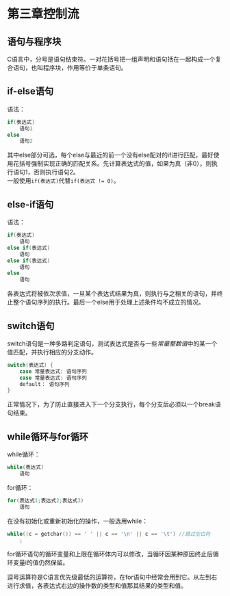 # 第三章控制流

## 语句与程序块
C语言中，分号是语句结束符。一对花括号把一组声明和语句括在一起构成一个复合语句，也叫程序块，作用等价于单条语句。  

## if-else语句
语法：
```C
if(表达式)
    语句1
else
    语句2
```
其中else部分可选，每个else与最近的前一个没有else配对的if进行匹配，最好使用花括号强制实现正确的匹配关系。先计算表达式的值，如果为真（非0），则执行语句1，否则执行语句2。  
一般使用`if(表达式)`代替`if(表达式 != 0)`。

## else-if语句
语法：
```C
if(表达式)
    语句
else if(表达式)
    语句
else if(表达式)
    语句
else
    语句
```
各表达式将被依次求值，一旦某个表达式结果为真，则执行与之相关的语句，并终止整个语句序列的执行。最后一个else用于处理上述条件均不成立的情况。  

## switch语句
switch语句是一种多路判定语句，测试表达式是否与一些*常量整数值*中的某一个值匹配，并执行相应的分支动作。  
```C
switch(表达式) {
    case 常量表达式: 语句序列
    case 常量表达式: 语句序列
    default： 语句序列
}
```
正常情况下，为了防止直接进入下一个分支执行，每个分支后必须以一个break语句结束。  

## while循环与for循环
while循环：
```C
while(表达式)
    语句
```
for循环：
```C
for(表达式1;表达式2;表达式3)
    语句
```
在没有初始化或重新初始化的操作，一般选用while：
```C
while((c = getchar()) == ' ' || c == '\n' || c == '\t') //跳过空白符
    ;
```
for循环语句的循环变量和上限在循环体内可以修改，当循环因某种原因终止后循环变量i的值仍然保留。  

逗号运算符是C语言优先级最低的运算符，在for语句中经常会用到它。从左到右进行求值，各表达式右边的操作数的类型和值那其结果的类型和值。  

